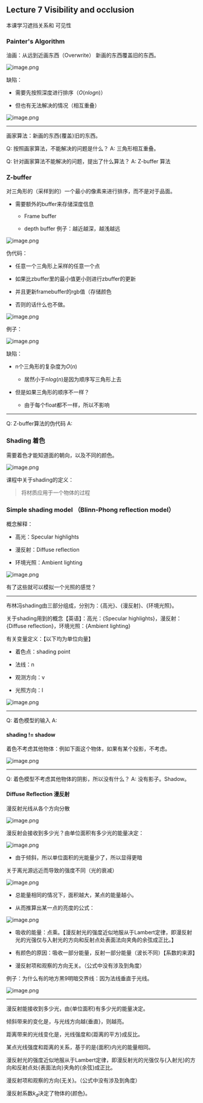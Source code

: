 ## Lecture 7 Visibility and occlusion
本课学习遮挡关系和 可见性

### Painter's Algorithm
油画：从远到近画东西（Overwrite）
新画的东西覆盖旧的东西。

![image.png](https://picbed-1305808788.cos.ap-chengdu.myqcloud.com/img/20241009181925.png)

缺陷：

- 需要先按照深度进行排序（$O(n log n)$）

- 但也有无法解决的情况（相互重叠）

![image.png](https://picbed-1305808788.cos.ap-chengdu.myqcloud.com/img/20241009182155.png)

---
画家算法：新画的东西{覆盖}旧的东西。
<!--ID: 1729258257431-->

Q: 按照画家算法，不能解决的问题是什么？
A: 三角形相互重叠。
<!--ID: 1729258257417-->

Q: 针对画家算法不能解决的问题，提出了什么算法？
A: Z-buffer 算法
<!--ID: 1729258257423-->

### Z-buffer
对三角形的（采样到的）一个最小的像素来进行排序，而不是对于品面。

- 需要额外的buffer来存储深度信息

	- Frame buffer

	- depth buffer
例子：越近越深，越浅越远

![image.png](https://picbed-1305808788.cos.ap-chengdu.myqcloud.com/img/20241009182614.png)

伪代码：

- 任意一个三角形上采样的任意一个点

- 如果比zbuffer里的最小值更小则进行zbuffer的更新

- 并且更新framebuffer的rgb值（存储颜色

- 否则的话什么也不做。

![image.png](https://picbed-1305808788.cos.ap-chengdu.myqcloud.com/img/20241009182903.png)

例子：

![image.png](https://picbed-1305808788.cos.ap-chengdu.myqcloud.com/img/20241009183142.png)

缺陷：

- n个三角形的复杂度为$O(n)$

	- 居然小于$nlog(n)$是因为顺序写三角形上去

- 但是如果三角形的顺序不一样？

	- 由于每个float都不一样，所以不影响
---
Q: Z-buffer算法的伪代码
A:

### Shading 着色
需要着色才能知道面的朝向，以及不同的颜色。

![image.png](https://picbed-1305808788.cos.ap-chengdu.myqcloud.com/img/20241009210806.png)

课程中关于shading的定义：
> 将材质应用于一个物体的过程

### Simple shading model （Blinn-Phong reflection model）
概念解释：

- 高光：Specular highlights

- 漫反射：Diffuse reflection

- 环境光照：Ambient lighting

![image.png](https://picbed-1305808788.cos.ap-chengdu.myqcloud.com/img/20241009211503.png)

有了这些就可以模拟一个光照的感觉？

---
布林冯shading由三部分组成，分别为：{高光}、{漫反射}、{环境光照}。
<!--ID: 1729258257435-->

关于shading用到的概念【英语】：高光：{Specular highlights}，漫反射：{Diffuse reflection}，环境光照：{Ambient lighting}
<!--ID: 1729258257438-->

有关变量定义：【以下均为单位向量】

- 着色点：shading point

- 法线：n

- 观测方向：v

- 光照方向：l

![image.png](https://picbed-1305808788.cos.ap-chengdu.myqcloud.com/img/20241009211626.png)

---
Q: 着色模型的输入
A:

#### shading != shadow
着色不考虑其他物体：例如下面这个物体，如果有某个投影，不考虑。

![image.png](https://picbed-1305808788.cos.ap-chengdu.myqcloud.com/img/20241009212113.png)

---
Q: 着色模型不考虑其他物体的阴影，所以没有什么？
A: 没有影子。Shadow。
<!--ID: 1729258257426-->

#### Diffuse Reflection 漫反射
漫反射光线从各个方向分散

![image.png](https://picbed-1305808788.cos.ap-chengdu.myqcloud.com/img/20241009212321.png)

漫反射会接收到多少光？由单位面积有多少光的能量决定：

![image.png](https://picbed-1305808788.cos.ap-chengdu.myqcloud.com/img/20241009212848.png)

- 由于倾斜，所以单位面积的光能量少了，所以显得更暗

关于离光源远近而导致的强度不同（光的衰减）

![image.png](https://picbed-1305808788.cos.ap-chengdu.myqcloud.com/img/20241009213521.png)

- 总能量相同的情况下，面积越大，某点的能量越小。

- 从而推算出某一点的亮度的公式：

![image.png](https://picbed-1305808788.cos.ap-chengdu.myqcloud.com/img/20241009213633.png)

- 吸收的能量：点乘。【漫反射光的强度近似地服从于Lambert定律，即漫反射光的光强仅与入射光的方向和反射点处表面法向夹角的余弦成正比。】

- 有颜色的原因：吸收一部分能量，反射一部分能量（波长不同）【系数的来源】

- 漫反射项和观察的方向无关。（公式中没有涉及到角度）

例子：为什么有的地方黑9明暗交界线：因为法线垂直于光线。

![image.png](https://picbed-1305808788.cos.ap-chengdu.myqcloud.com/img/20241009214118.png)

---
漫反射能接收到多少光，由{单位面积}有多少光的能量决定。
<!--ID: 1729258257442-->

倾斜带来的变化是，与光线方向越{垂直}，则越亮。
<!--ID: 1729258257445-->

距离带来的光线变化是，光线强度和{距离的平方}成反比。
<!--ID: 1729258257450-->

某点光线强度和距离的关系，基于的是{面积}内光的能量相同。
<!--ID: 1729258257453-->

漫反射光的强度近似地服从于Lambert定律，即漫反射光的光强仅与{入射光}的方向和反射点处{表面法向}夹角的{余弦}成正比。
<!--ID: 1729258257457-->

漫反射项和观察的方向{无关}。（公式中没有涉及到角度）
<!--ID: 1729258257460-->

漫反射系数$k_d$决定了物体的{颜色}。
<!--ID: 1729258257465-->
